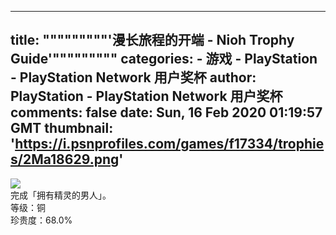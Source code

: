 
---
title: """""""""'漫长旅程的开端 - Nioh Trophy Guide'"""""""""
categories: 
    - 游戏
    - PlayStation - PlayStation Network 用户奖杯
author: PlayStation - PlayStation Network 用户奖杯
comments: false
date: Sun, 16 Feb 2020 01:19:57 GMT
thumbnail: 'https://i.psnprofiles.com/games/f17334/trophies/2Ma18629.png'
---

<div>   
<img src="https://i.psnprofiles.com/games/f17334/trophies/2Ma18629.png" referrerpolicy="no-referrer"><br>完成「拥有精灵的男人」。<br>等级：铜<br>珍贵度：68.0%  
</div>
            